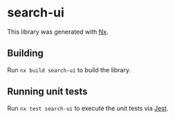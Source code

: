 # search-ui

This library was generated with [Nx](https://nx.dev).

## Building

Run `nx build search-ui` to build the library.

## Running unit tests

Run `nx test search-ui` to execute the unit tests via [Jest](https://jestjs.io).
